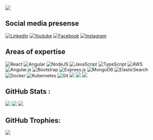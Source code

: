 ![](https://github-profile-summary-cards.vercel.app/api/cards/profile-details?username=ajaykumar-bg&theme=vue)

## Social media presense

[![LinkedIn](https://img.shields.io/badge/LinkedIn-0077B5?style=for-the-badge&logo=linkedin&logoColor=white)](https://in.linkedin.com/in/ajay-kumar-b-g-a1448580) [![Youtube](https://img.shields.io/badge/YouTube-FF0000?style=for-the-badge&logo=youtube&logoColor=white)](https://www.youtube.com/@ajaykumarbg4511) [![Facebook](https://img.shields.io/badge/Facebook-1877F2?style=for-the-badge&logo=facebook&logoColor=white)](https://www.facebook.com/ajaykumar-bg/)
[![Instagram](https://img.shields.io/badge/Instagram-E4405F?style=for-the-badge&logo=instagram&logoColor=white)](https://www.instagram.com/the_nameis._ajay)

## Areas of expertise

![React](https://img.shields.io/badge/react-%2320232a.svg?style=for-the-badge&logo=react&logoColor=%2361DAFB) ![Angular](https://img.shields.io/badge/angular-%23DD0031.svg?style=for-the-badge&logo=angular&logoColor=white) ![NodeJS](https://img.shields.io/badge/node.js-6DA55F?style=for-the-badge&logo=node.js&logoColor=white)  ![JavaScript](https://img.shields.io/badge/javascript-%23323330.svg?style=for-the-badge&logo=javascript&logoColor=%23F7DF1E) ![TypeScript](https://img.shields.io/badge/typescript-%23007ACC.svg?style=for-the-badge&logo=typescript&logoColor=white) ![AWS](https://img.shields.io/badge/AWS-%23FF9900.svg?style=for-the-badge&logo=amazon-aws&logoColor=white) ![Angular.js](https://img.shields.io/badge/angular.js-%23E23237.svg?style=for-the-badge&logo=angularjs&logoColor=white) ![Bootstrap](https://img.shields.io/badge/bootstrap-%23563D7C.svg?style=for-the-badge&logo=bootstrap&logoColor=white) ![Express.js](https://img.shields.io/badge/express.js-%23404d59.svg?style=for-the-badge&logo=express&logoColor=%2361DAFB) ![MongoDB](https://img.shields.io/badge/MongoDB-%234ea94b.svg?style=for-the-badge&logo=mongodb&logoColor=white) ![ElasticSearch](https://img.shields.io/badge/-ElasticSearch-005571?style=for-the-badge&logo=elasticsearch) ![Docker](https://img.shields.io/badge/docker-%230db7ed.svg?style=for-the-badge&logo=docker&logoColor=white) ![Kubernetes](https://img.shields.io/badge/kubernetes-%23326ce5.svg?style=for-the-badge&logo=kubernetes&logoColor=white) ![Git](https://img.shields.io/badge/GIT-E44C30?style=for-the-badge&logo=git&logoColor=white)  ![](https://img.shields.io/badge/GitHub_Actions-2088FF?style=for-the-badge&logo=github-actions&logoColor=white) ![](https://img.shields.io/badge/Babel-F9DC3E?style=for-the-badge&logo=babel&logoColor=white) ![](https://img.shields.io/badge/VSCode-0078D4?style=for-the-badge&logo=visual%20studio%20code&logoColor=white) 

## GitHub Stats :

![](https://github-readme-stats.vercel.app/api?username=ajaykumar-bg&include_all_commits=false&count_private=false)
![](https://github-readme-streak-stats.herokuapp.com/?user=ajaykumar-bg&hide_border=true)
![](https://github-readme-stats.vercel.app/api/top-langs/?username=ajaykumar-bg&hide_border=true&include_all_commits=false&count_private=false&layout=compact)

## GitHub Trophies:

![](https://github-profile-trophy.vercel.app/?username=ajaykumar-bg&no-frame=true&no-bg=false&margin-w=4)

